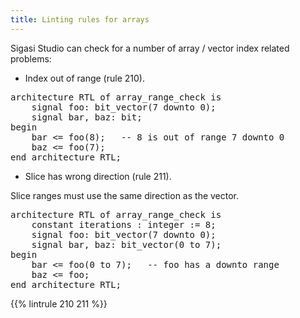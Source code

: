 ```yaml
---
title: Linting rules for arrays
---
```


Sigasi Studio can check for a number of array / vector index related problems:

* Index out of range (rule 210).

<pre>architecture RTL of array_range_check is
    signal foo: bit_vector(7 downto 0);
    signal bar, baz: bit;
begin
    bar <= <span class="badcode">foo(8)</span>;   -- 8 is out of range 7 downto 0
    baz <= <span class="goodcode">foo(7)</span>;
end architecture RTL;
</pre>

* Slice has wrong direction (rule 211).

Slice ranges must use the same direction as the vector.

<pre>architecture RTL of array_range_check is
    constant iterations : integer := 8;
    signal foo: bit_vector(7 downto 0);
    signal bar, baz: bit_vector(0 to 7);
begin
    bar <= <span class="badcode">foo(0 to 7)</span>;   -- foo has a downto range
    baz <= <span class="goodcode">foo</span>;
end architecture RTL;</pre>

{{% lintrule 210 211 %}}
